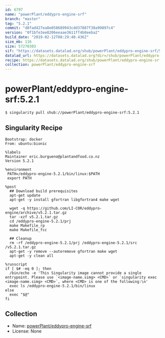 ```yaml
---
id: 6797
name: "powerPlant/eddypro-engine-srf"
branch: "master"
tag: "5.2.1"
commit: "d8fad427ea8e058689943cdd37887f38a99897c4"
version: "0f1bfe3ee8206eeaae3611ff4b8eeba2"
build_date: "2019-02-12T08:29:40.436Z"
size_mb: 116
size: 57270303
sif: "https://datasets.datalad.org/shub/powerPlant/eddypro-engine-srf/5.2.1/2019-02-12-d8fad427-0f1bfe3e/0f1bfe3ee8206eeaae3611ff4b8eeba2.simg"
datalad_url: https://datasets.datalad.org?dir=/shub/powerPlant/eddypro-engine-srf/5.2.1/2019-02-12-d8fad427-0f1bfe3e/
recipe: https://datasets.datalad.org/shub/powerPlant/eddypro-engine-srf/5.2.1/2019-02-12-d8fad427-0f1bfe3e/Singularity
collection: powerPlant/eddypro-engine-srf
---
```


# powerPlant/eddypro-engine-srf:5.2.1

```bash
$ singularity pull shub://powerPlant/eddypro-engine-srf:5.2.1
```

## Singularity Recipe

```singularity
Bootstrap: docker
From: ubuntu:bionic

%labels
Maintainer eric.burgueno@plantandfood.co.nz
Version 5.2.1

%environment
 PATH=/eddypro-engine-5.2.1/bin/linux:$PATH
 export PATH

%post
  ## Download build prerequisites
  apt-get update
  apt-get -y install gfortran libgfortran4 make wget

  wget -q https://github.com/LI-COR/eddypro-engine/archive/v5.2.1.tar.gz
  tar -xzf v5.2.1.tar.gz
  cd /eddypro-engine-5.2.1/prj
  make Makefile_rp
  make Makefile_fcc

  ## Cleanup
  rm -rf /eddypro-engine-5.2.1/prj /eddypro-engine-5.2.1/src /v5.2.1.tar.gz
  apt-get -y remove --autoremove gfortran make wget
  apt-get -y clean all

%runscript
if [ $# -eq 0 ]; then
  /bin/echo -e 'This Singularity image cannot provide a single entrypoint. Please use `<image-name.simg> <CMD>` or `singularity exec <image-name.simg> <CMD>`, where <CMD> is one of the following:\n'
  exec ls /eddypro-engine-5.2.1/bin/linux
else
  exec "$@"
fi
```

## Collection

 - Name: [powerPlant/eddypro-engine-srf](https://github.com/powerPlant/eddypro-engine-srf)
 - License: None

